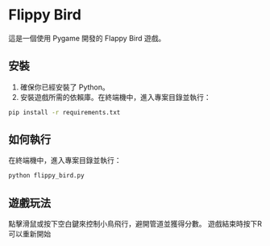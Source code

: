 # Flippy Bird

這是一個使用 Pygame 開發的 Flappy Bird 遊戲。

## 安裝

1. 確保你已經安裝了 Python。
2. 安裝遊戲所需的依賴庫。在終端機中，進入專案目錄並執行：

```bash
pip install -r requirements.txt
```

## 如何執行

在終端機中，進入專案目錄並執行：

```bash
python flippy_bird.py
```

## 遊戲玩法

點擊滑鼠或按下空白鍵來控制小鳥飛行，避開管道並獲得分數。
遊戲結束時按下R可以重新開始
